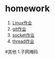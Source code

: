 # homework
 1. <a href="./linux作业/linux作业.md"> Linux作业</a>
 2. <a href ="./git作业/git作业.md"> git作业 </a>
 3. <a href ="./socket编程作业/socket作业.md"> socket作业 </a>
 4. <a href ="./thread作业/thread作业.md"> thread作业 </a>





#其他
1.子网掩码